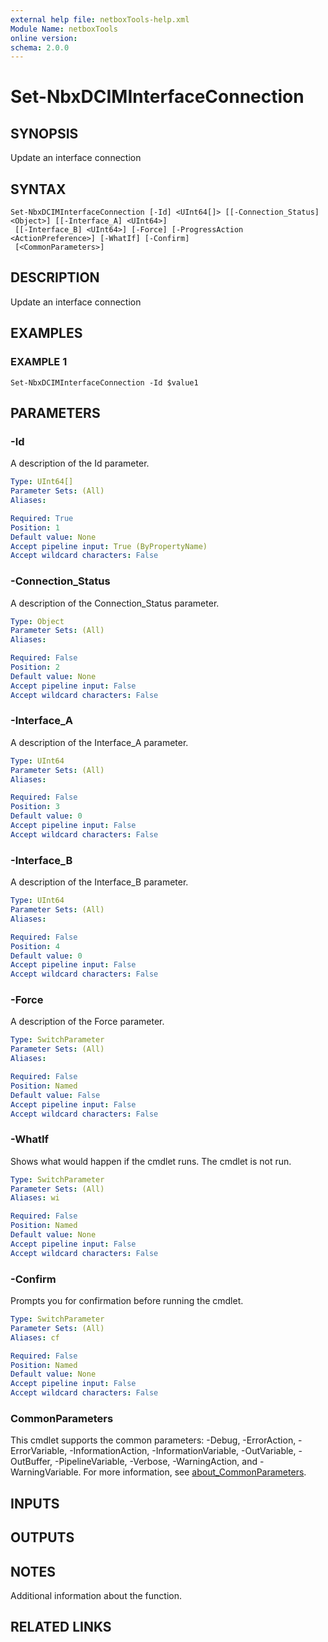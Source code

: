 ```yaml
---
external help file: netboxTools-help.xml
Module Name: netboxTools
online version:
schema: 2.0.0
---
```


# Set-NbxDCIMInterfaceConnection

## SYNOPSIS
Update an interface connection

## SYNTAX

```
Set-NbxDCIMInterfaceConnection [-Id] <UInt64[]> [[-Connection_Status] <Object>] [[-Interface_A] <UInt64>]
 [[-Interface_B] <UInt64>] [-Force] [-ProgressAction <ActionPreference>] [-WhatIf] [-Confirm]
 [<CommonParameters>]
```

## DESCRIPTION
Update an interface connection

## EXAMPLES

### EXAMPLE 1
```
Set-NbxDCIMInterfaceConnection -Id $value1
```

## PARAMETERS

### -Id
A description of the Id parameter.

```yaml
Type: UInt64[]
Parameter Sets: (All)
Aliases:

Required: True
Position: 1
Default value: None
Accept pipeline input: True (ByPropertyName)
Accept wildcard characters: False
```

### -Connection_Status
A description of the Connection_Status parameter.

```yaml
Type: Object
Parameter Sets: (All)
Aliases:

Required: False
Position: 2
Default value: None
Accept pipeline input: False
Accept wildcard characters: False
```

### -Interface_A
A description of the Interface_A parameter.

```yaml
Type: UInt64
Parameter Sets: (All)
Aliases:

Required: False
Position: 3
Default value: 0
Accept pipeline input: False
Accept wildcard characters: False
```

### -Interface_B
A description of the Interface_B parameter.

```yaml
Type: UInt64
Parameter Sets: (All)
Aliases:

Required: False
Position: 4
Default value: 0
Accept pipeline input: False
Accept wildcard characters: False
```

### -Force
A description of the Force parameter.

```yaml
Type: SwitchParameter
Parameter Sets: (All)
Aliases:

Required: False
Position: Named
Default value: False
Accept pipeline input: False
Accept wildcard characters: False
```

### -WhatIf
Shows what would happen if the cmdlet runs.
The cmdlet is not run.

```yaml
Type: SwitchParameter
Parameter Sets: (All)
Aliases: wi

Required: False
Position: Named
Default value: None
Accept pipeline input: False
Accept wildcard characters: False
```

### -Confirm
Prompts you for confirmation before running the cmdlet.

```yaml
Type: SwitchParameter
Parameter Sets: (All)
Aliases: cf

Required: False
Position: Named
Default value: None
Accept pipeline input: False
Accept wildcard characters: False
```



### CommonParameters
This cmdlet supports the common parameters: -Debug, -ErrorAction, -ErrorVariable, -InformationAction, -InformationVariable, -OutVariable, -OutBuffer, -PipelineVariable, -Verbose, -WarningAction, and -WarningVariable. For more information, see [about_CommonParameters](http://go.microsoft.com/fwlink/?LinkID=113216).

## INPUTS

## OUTPUTS

## NOTES
Additional information about the function.

## RELATED LINKS
